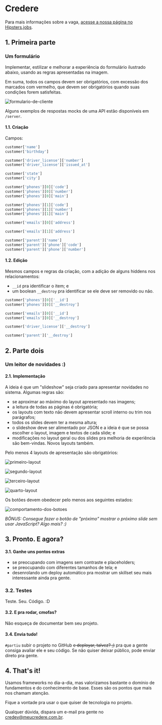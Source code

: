# Credere

Para mais informações sobre a vaga, [acesse a nossa página no Hipsters.jobs](https://hipsters.jobs/company/672/credere/).

## 1. Primeira parte

### Um formulário

Implementar, estilizar e melhorar a experiência do formulário ilustrado abaixo, usando as regras apresentadas na imagem.

Em suma, todos os campos devem ser obrigatórios, com excessão dos marcados com vermelho, que devem ser obrigatórios quando suas condições forem satisfeitas.

![formulario-de-cliente](images/form/customer.jpg)

Alguns exemplos de respostas mocks de uma API estão disponíveis em `/server`.

#### 1.1. Criação

Campos:

```js
customer['name']
customer['birthday']

customer['driver_license']['number']
customer['driver_license']['issued_at']

customer['state']
customer['city']

customer['phones'][0]['code']
customer['phones'][0]['number']
customer['phones'][0]['main']

customer['phones'][1]['code']
customer['phones'][1]['number']
customer['phones'][1]['main']

customer['emails'][0]['address']

customer['emails'][1]['address']

customer['parent']['name']
customer['parent']['phone']['code']
customer['parent']['phone']['number']
```

#### 1.2. Edição

Mesmos campos e regras da criação, com a adição de alguns hiddens nos relacionamentos:

- `__id` pra identificar o item; e
- um boolean `__destroy` pra identificar se ele deve ser removido ou não.

```js
customer['phones'][0]['__id']
customer['phones'][0]['__destroy']

customer['emails'][0]['__id']
customer['emails'][0]['__destroy']

customer['driver_license']['__destroy']

customer['parent']['__destroy']
```

## 2. Parte dois

### Um leitor de novidades :)

#### 2.1. Implementação

A ideia é que um "slideshow" seja criado para apresentar novidades no sistema. Algumas regras são:

- se aproximar ao máximo do layout apresentado nas imagens;
- a leitura de todas as páginas é obrigatória;
- os layouts com texto não devem apresentar scroll interno ou trim nos parágrafos;
- todos os slides devem ter a mesma altura;
- o slideshow deve ser alimentado por JSON e a ideia é que se possa escolher o layout, imagem e textos de cada slide; e
- modificações no layout geral ou dos slides pra melhoria de experiência são bem-vindas. Novos layouts também.

Pelo menos 4 layouts de apresentação são obrigatórios:

![primeiro-layout](images/news/layout-1.jpg)

![segundo-layout](images/news/layout-2.jpg)

![terceiro-layout](images/news/layout-3.jpg)

![quarto-layout](images/news/layout-4.jpg)

Os botões devem obedecer pelo menos aos seguintes estados:

![comportamento-dos-botoes](images/news/buttons.jpg)

*BÔNUS: Consegue fazer o botão de "próximo" mostrar o próximo slide sem usar JavaScript? Algo mais? :)*

## 3. Pronto. E agora?

#### 3.1. Ganhe uns pontos extras

- se preocupando com imagens sem contraste e placeholders;
- se preocupando com diferentes tamanhos de tela; e
- desenrolando um deploy automático pra mostrar um skillset seu mais interessante ainda pra gente.

### 3.2. Testes

Teste. Seu. Código. :D

#### 3.2. E pra rodar, cmofas?

Não esqueça de documentar bem seu projeto.

#### 3.4. Envia tudo!

`#partiu` subir o projeto no GitHub ~~e deployar, talvez? ;)~~ pra que a gente consiga avaliar ele e seu código. Se não quiser deixar público, pode enviar direto pra gente.

## 4. That's it!

Usamos frameworks no dia-a-dia, mas valorizamos bastante o domínio de fundamentos e do conhecimento de base. Esses são os pontos que mais nos chamam atenção.

Fique a vontade pra usar o que quiser de tecnologia no projeto.

Qualquer dúvida, dispara um e-mail pra gente no [credev@meucredere.com.br](mailto:credev@meucredere.com.br).

